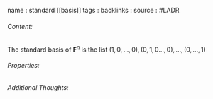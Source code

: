 name : standard [[basis]]
tags : 
backlinks : 
source : #LADR

###### Content:
The standard basis of $\textbf{F}^n$ is the list $(1,0,...,0),(0,1,0...,0),...,(0,...,1)$

###### Properties:


###### Additional Thoughts:
